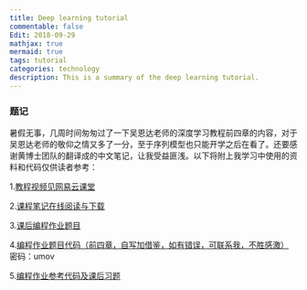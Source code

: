 ```yaml
---
title: Deep learning tutorial
commentable: false
Edit: 2018-09-29
mathjax: true
mermaid: true
tags: tutorial
categories: technology
description: This is a summary of the deep learning tutorial.
---
```


### 题记

暑假无事，几周时间匆匆过了一下吴恩达老师的深度学习教程前四章的内容，对于吴恩达老师的敬仰之情又多了一分，至于序列模型也只能开学之后在看了。还要感谢黄博士团队的翻译成的中文笔记，让我受益匪浅。以下将附上我学习中使用的资料和代码仅供读者参考：

1.[教程视频见网易云课堂](https://study.163.com/)

2.[课程笔记在线阅读与下载](http://www.ai-start.com/)

3.[课后编程作业题目](https://blog.csdn.net/Koala_Tree/article/details/79913655)

4.[编程作业题目代码（前四章，自写加借鉴，如有错误，可联系我，不胜感激）](https://pan.baidu.com/s/1n5bXF4Y0W-2n9nTIHAg_qQ) 密码：umov

5.[编程作业参考代码及课后习题](https://github.com/marsggbo/deeplearning.ai_JupyterNotebooks)

